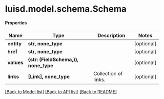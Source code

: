 # luisd.model.schema.Schema

#### Properties
Name | Type | Description | Notes
------------ | ------------- | ------------- | -------------
**entity** | **str, none_type** |  | [optional] 
**href** | **str, none_type** |  | [optional] 
**values** | **{str: (FieldSchema,)}, none_type** |  | [optional] 
**links** | **[Link], none_type** | Collection of links. | [optional] 

[[Back to Model list]](../../README.md#documentation-for-models) [[Back to API list]](../../README.md#documentation-for-api-endpoints) [[Back to README]](../../README.md)

